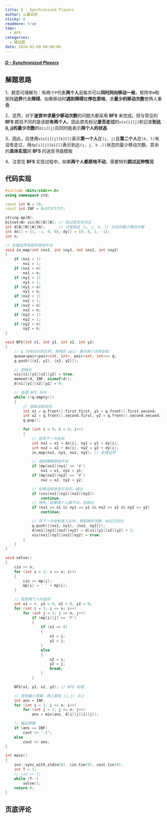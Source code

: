 ```yaml
---
title: D - Synchronized Players
author: 山暮云秋
sticky: 0
readmore: true
tags:
  - BFS
categories:
  - 算法题
date: 2024-02-09 00:00:00
---
```


##### [D - Synchronized Players](https://atcoder.jp/contests/abc339/tasks/abc339_d)

<!-- more -->

## 解题思路

1、题意可理解为：有两个`P`代表**两个人**且每次可以**同时同向移动一格**，矩阵中`#`和矩阵**边界**代表**障碍**。如果移动时**遇到障碍**就**停在原地**，求**最少的移动次数**使两人重叠

2、显然，对于**迷宫中求最少移动次数**的问题大都采用 **BFS** 来完成。但与常见的 **BFS** 题目不同的是该题**有两个人**，因此原先标记**是否走过**的`vis[i][j]`和记录**到达(i, j)的最少次数**的`d[i][j]`应同时能表示**两个人的状态**

3、因此，应使用`vis[i][j][k][l]`表示**第一个人**在`(i, j)`且**第二个人**在`(k, l)`有没有走过，用`dp[i][j][k][l]`表示到达`(i, j, k ,l)`状态的最少移动次数。其余的**具体实现**同 **BFS** 的迷宫寻路模板

4、注意在 **BFS** 实现过程中，如果**两个人都原地不动**，需要特判**跳过这种情况**

## 代码实现

```cpp
#include <bits/stdc++.h>
using namespace std;

const int N = 70;
const int INF = 0x3f3f3f3f;

string mp[N];
bitset<N> vis[N][N][N]; // 标记是否访问过
int d[N][N][N][N];      // 记录到达 (i, j, k, l) 状态的最少移动次数
int dx[] = {1, -1, 0, 0}, dy[] = {0, 0, 1, -1};
int n;

// 处理边界导致的原地不动
void in_map(int &nx1, int &ny1, int &nx2, int &ny2)
{
    if (nx1 < 1)
        nx1 = 1;
    if (nx1 > n)
        nx1 = n;
    if (ny1 < 1)
        ny1 = 1;
    if (ny1 > n)
        ny1 = n;
    if (nx2 < 1)
        nx2 = 1;
    if (nx2 > n)
        nx2 = n;
    if (ny2 < 1)
        ny2 = 1;
    if (ny2 > n)
        ny2 = n;
}

void BFS(int x1, int y1, int x2, int y2)
{
    // q 为待访问的队列，用两对 pair 表示两个点的坐标
    queue<pair<pair<int, int>, pair<int, int>>> q;
    q.push({{x1, y1}, {x2, y2}});

    // 初始化
    vis[x1][y1][x2][y2] = true;
    memset(d, INF, sizeof(d));
    d[x1][y1][x2][y2] = 0;

    // 处理 BFS 队列
    while (!q.empty())
    {
        // 获取当前坐标
        int x1 = q.front().first.first, y1 = q.front().first.second;
        int x2 = q.front().second.first, y2 = q.front().second.second;
        q.pop();

        for (int i = 0; i < 4; i++)
        {
            // 枚举下一次坐标
            int nx1 = x1 + dx[i], ny1 = y1 + dy[i];
            int nx2 = x2 + dx[i], ny2 = y2 + dy[i];
            in_map(nx1, ny1, nx2, ny2); // 处理边界

            // 遇到障碍原地不动
            if (mp[nx1][ny1] == '#')
                nx1 = x1, ny1 = y1;
            if (mp[nx2][ny2] == '#')
                nx2 = x2, ny2 = y2;

            // 如果当前状态已访问，跳过
            if (vis[nx1][ny1][nx2][ny2])
                continue;
            // 特判：如果两个人都不动，则跳过
            if (nx1 == x1 && ny1 == y1 && nx2 == x2 && ny2 == y2)
                continue;

            // 将下一次坐标放入队列，更新操作次数，标记已访问
            q.push({{nx1, ny1}, {nx2, ny2}});
            d[nx1][ny1][nx2][ny2] = d[x1][y1][x2][y2] + 1;
            vis[nx1][ny1][nx2][ny2] = true;
        }
    }
}

void solve()
{
    cin >> n;
    for (int i = 1; i <= n; i++)
    {
        cin >> mp[i];
        mp[i] = ' ' + mp[i];
    }

    // 找到两个人的坐标
    int x1 = 0, y1 = 0, x2 = 0, y2 = 0;
    for (int i = 1; i <= n; i++)
        for (int j = 1; j <= n; j++)
            if (mp[i][j] == 'P')
            {
                if (x1 == 0)
                {
                    x1 = i;
                    y1 = j;
                }
                else
                {
                    x2 = i;
                    y2 = j;
                    break;
                }
            }

    BFS(x1, y1, x2, y2); // BFS 处理

    // 找到最小答案，两人都在 (i,j) 点上
    int ans = INF;
    for (int i = 1; i <= n; i++)
        for (int j = 1; j <= n; j++)
            ans = min(ans, d[i][j][i][j]);

    // 输出答案
    if (ans == INF)
        cout << "-1";
    else
        cout << ans;
}

int main()
{
    ios::sync_with_stdio(0), cin.tie(0), cout.tie(0);
    int T = 1;
    // cin >> T;
    while (T--)
        solve();
    return 0;
}
```

## 页底评论
